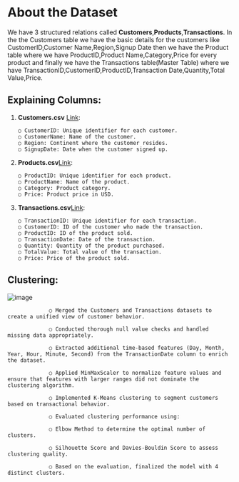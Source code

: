 # About the Dataset
We have 3 structured relations called **Customers**,**Products**,**Transactions**.
In the the Customers table we have the basic details for the customers like
CustomerID,Customer Name,Region,Signup Date then we have the 
Product table where we have ProductID,Product Name,Category,Price for every product and finally we have the 
Transactions table(Master Table) where we have TransactionID,CustomerID,ProductID,Transaction Date,Quantity,Total Value,Price.

## Explaining Columns:
1. **Customers.csv** [Link](https://drive.google.com/file/d/1hG0FoFjoTjyiRWSoGCauFsTFOXVghtqA/view?usp=sharing):

       ○ CustomerID: Unique identifier for each customer.
       ○ CustomerName: Name of the customer.
       ○ Region: Continent where the customer resides.
       ○ SignupDate: Date when the customer signed up.
2. **Products.csv**[Link](https://drive.google.com/file/d/1ud90txvMDhXGRBysyITP8JKD33bkNQBz/view?usp=sharing):


       ○ ProductID: Unique identifier for each product.
       ○ ProductName: Name of the product.
       ○ Category: Product category.
       ○ Price: Product price in USD.
3. **Transactions.csv**[Link](https://drive.google.com/file/d/1APPb4FntbrTa3fMlqjLMLc5PWKJe3rOs/view?usp=sharing):


       ○ TransactionID: Unique identifier for each transaction.
       ○ CustomerID: ID of the customer who made the transaction.
       ○ ProductID: ID of the product sold.
       ○ TransactionDate: Date of the transaction.
       ○ Quantity: Quantity of the product purchased.
       ○ TotalValue: Total value of the transaction.
       ○ Price: Price of the product sold.


## Clustering:

![image](https://github.com/user-attachments/assets/96f13a43-67f7-4a6c-99f8-495a866d4fbe)


                 ○ Merged the Customers and Transactions datasets to create a unified view of customer behavior.

                 ○ Conducted thorough null value checks and handled missing data appropriately.

                 ○ Extracted additional time-based features (Day, Month, Year, Hour, Minute, Second) from the TransactionDate column to enrich the dataset.

                 ○ Applied MinMaxScaler to normalize feature values and ensure that features with larger ranges did not dominate the clustering algorithm.

                 ○ Implemented K-Means clustering to segment customers based on transactional behavior.

                 ○ Evaluated clustering performance using:

                 ○ Elbow Method to determine the optimal number of clusters.

                 ○ Silhouette Score and Davies-Bouldin Score to assess clustering quality.

                 ○ Based on the evaluation, finalized the model with 4 distinct clusters.
